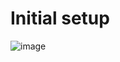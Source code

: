 # Initial setup 
![image](https://github.com/vijaymoorthy/google-kubernetes-storage-yaml/assets/5792365/efcccef7-2b7d-488d-96ea-a11bac5c889d)
